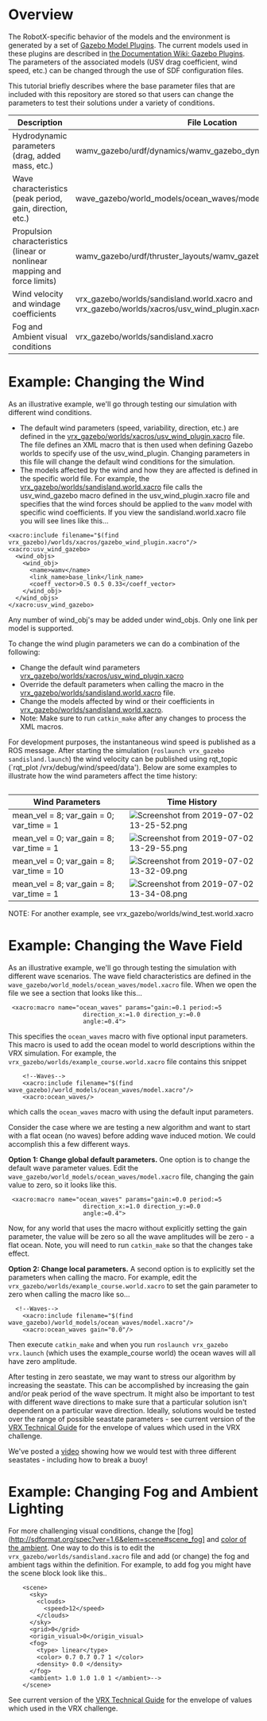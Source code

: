 # Overview #

The RobotX-specific behavior of the models and the environment is generated by a set of [Gazebo Model Plugins](http://gazebosim.org/tutorials?tut=plugins_hello_world).  The current models used in these plugins are described in [the Documentation Wiki: Gazebo Plugins](https://bitbucket.org/osrf/vrx/wiki/VRXGazeboPlugins).  The parameters of the associated models (USV drag coefficient, wind speed, etc.) can be changed through the use of SDF configuration files.

This tutorial briefly describes where the base parameter files that are included with this repository are stored so that users can change the parameters to test their solutions under a variety of conditions.

| Description | File Location | Notes |
|-------------|---------------|------ |
| Hydrodynamic parameters (drag, added mass, etc.) | wamv_gazebo/urdf/dynamics/wamv_gazebo_dynamics_plugin.xacro | Current parameters based on FAU Publication https://doi.org/10.1016/j.oceaneng.2016.09.037 |
| Wave characteristics (peak period, gain, direction, etc.) | wave_gazebo/world_models/ocean_waves/model.xacro | See current version of the [VRX Technical Guide](https://bitbucket.org/osrf/vrx/wiki/documentation) for the envelope of values which used in the VRX challenge. |
| Propulsion characteristics (linear or nonlinear mapping and force limits) | wamv_gazebo/urdf/thruster_layouts/wamv_gazebo_thruster_config.xacro | Nonlinear mapping is based on experimental results from FAU https://doi.org/10.1016/j.oceaneng.2016.09.037 |
| Wind velocity and windage coefficients | vrx_gazebo/worlds/sandisland.world.xacro and vrx_gazebo/worlds/xacros/usv_wind_plugin.xacro | Windage coefficeints from same FAU report https://doi.org/10.1016/j.oceaneng.2016.09.037 |
| Fog and Ambient visual conditions | vrx_gazebo/worlds/sandisland.xacro | See current version of the [VRX Technical Guide](https://bitbucket.org/osrf/vrx/wiki/documentation) for the envelope of values which used in the VRX challenge.


# Example: Changing the Wind #
As an illustrative example, we'll go through testing our simulation with different wind conditions.  

 * The default wind parameters (speed, variability, direction, etc.) are defined in the [vrx_gazebo/worlds/xacros/usv_wind_plugin.xacro](https://bitbucket.org/osrf/vrx/src/default/vrx_gazebo/worlds/xacros/usv_wind_plugin.xacro) file.  The file defines an XML macro that is then used when defining Gazebo worlds to specify use of the usv_wind_plugin.  Changing parameters in this file will change the default wind conditions for the simulation.
 * The models affected by the wind and how they are affected is defined in the specific world file.  For example, the [vrx_gazebo/worlds/sandisland.world.xacro](https://bitbucket.org/osrf/vrx/src/default/vrx_gazebo/worlds/sandisland.world.xacro) file calls the usv_wind_gazebo macro defined in the usv_wind_plugin.xacro file and specifies that the wind forces should be applied to the `wamv` model with specific wind coefficients. If you view the sandisland.world.xacro file you will see lines like this...

```
<xacro:include filename="$(find vrx_gazebo)/worlds/xacros/gazebo_wind_plugin.xacro"/>
<xacro:usv_wind_gazebo>
  <wind_objs>
    <wind_obj>         
      <name>wamv</name>
      <link_name>base_link</link_name>
      <coeff_vector>0.5 0.5 0.33</coeff_vector>
    </wind_obj>
  </wind_objs>
</xacro:usv_wind_gazebo>
```
Any number of wind_obj's may be added under wind_objs. Only one link per model is supported.

To change the wind plugin parameters we can do a combination of the following:

 * Change the default wind parameters [vrx_gazebo/worlds/xacros/usv_wind_plugin.xacro](https://bitbucket.org/osrf/vrx/src/default/vrx_gazebo/worlds/xacros/usv_wind_plugin.xacro)
 * Override the default parameters when calling the macro in the [vrx_gazebo/worlds/sandisland.world.xacro](https://bitbucket.org/osrf/vrx/src/default/vrx_gazebo/worlds/sandisland.world.xacro) file.
 * Change the models affected by wind or their coefficients in [vrx_gazebo/worlds/sandisland.world.xacro](https://bitbucket.org/osrf/vrx/src/default/vrx_gazebo/worlds/sandisland.world.xacro).
 * Note: Make sure to run `catkin_make` after any changes to process the XML macros.

For development purposes, the instantaneous wind speed is published as a ROS message.  After starting the simulation (`roslaunch vrx_gazebo sandisland.launch`) the wind velocity can be published using rqt_topic (`rqt_plot /vrx/debug/wind/speed/data').  Below are some examples to illustrate how the wind parameters affect the time history:

## 
| Wind Parameters | Time History |
|-----------------|--------------|
| mean_vel = 8; var_gain = 0; var_time = 1 | ![Screenshot from 2019-07-02 13-25-52.png](https://bitbucket.org/repo/BgXLzgM/images/4044523634-Screenshot%20from%202019-07-02%2013-25-52.png) |
| mean_vel = 0; var_gain = 8; var_time = 1 | ![Screenshot from 2019-07-02 13-29-55.png](https://bitbucket.org/repo/BgXLzgM/images/1790020888-Screenshot%20from%202019-07-02%2013-29-55.png) |
| mean_vel = 0; var_gain = 8; var_time = 10 | ![Screenshot from 2019-07-02 13-32-09.png](https://bitbucket.org/repo/BgXLzgM/images/2800119210-Screenshot%20from%202019-07-02%2013-32-09.png) |
| mean_vel = 8; var_gain = 8; var_time = 1 | ![Screenshot from 2019-07-02 13-34-08.png](https://bitbucket.org/repo/BgXLzgM/images/1533815556-Screenshot%20from%202019-07-02%2013-34-08.png) |

NOTE: For another example, see vrx_gazebo/worlds/wind_test.world.xacro

# Example: Changing the Wave Field #

As an illustrative example, we'll go through testing the simulation with different wave scenarios.  The wave field characteristics are defined in the `wave_gazebo/world_models/ocean_waves/model.xacro` file.  When we open the file we see a section that looks like this...

```
 <xacro:macro name="ocean_waves" params="gain:=0.1 period:=5
                     direction_x:=1.0 direction_y:=0.0
                     angle:=0.4">
```

This specifies the `ocean_waves` macro with five optional input parameters.  This macro is used to add the ocean model to world descriptions within the VRX simulation.  For example, the `vrx_gazebo/worlds/example_course.world.xacro` file contains this snippet

```
    <!--Waves-->
    <xacro:include filename="$(find wave_gazebo)/world_models/ocean_waves/model.xacro"/>
    <xacro:ocean_waves/>
```

which calls the `ocean_waves` macro with using the default input parameters. 

Consider the case where we are testing a new algorithm and want to start with a flat ocean (no waves) before adding wave induced motion.  We could accomplish this a few different ways.

**Option 1: Change global default parameters.** One option is to change the default wave parameter values.  Edit the `wave_gazebo/world_models/ocean_waves/model.xacro` file, changing the gain value to zero, so it looks like this.  
```
 <xacro:macro name="ocean_waves" params="gain:=0.0 period:=5
                     direction_x:=1.0 direction_y:=0.0
                     angle:=0.4">
```
Now, for any world that uses the macro without explicitly setting the gain parameter, the value will be zero so all the wave amplitudes will be zero - a flat ocean.  Note, you will need to run `catkin_make` so that the changes take effect. 

**Option 2: Change local parameters.**  A second option is to explicitly set the parameters when calling the macro.  For example, edit the `vrx_gazebo/worlds/example_course.world.xacro` to set the gain parameter to zero when calling the macro like so...
```
  <!--Waves-->
    <xacro:include filename="$(find wave_gazebo)/world_models/ocean_waves/model.xacro"/>
    <xacro:ocean_waves gain="0.0"/>
```
Then execute `catkin_make` and when you run `roslaunch vrx_gazebo vrx.launch` (which uses the example_course world) the ocean waves will all have zero amplitude. 

After testing in zero seastate, we may want to stress our algorithm by increasing the seastate.  This can be accomplished by increasing the gain and/or peak period of the wave spectrum.  It might also be important to test with different wave directions to make sure that a particular solution isn't dependent on a particular wave direction.  Ideally, solutions would be tested over the range of possible seastate parameters - see current version of the [VRX Technical Guide](https://bitbucket.org/osrf/vrx/wiki/documentation) for the envelope of values which used in the VRX challenge.

We've posted a [video](https://vimeo.com/257586610) showing how we would test with three different seastates - including how to break a buoy!

# Example: Changing Fog and Ambient Lighting #

For more challenging visual conditions, change the [fog](http://sdformat.org/spec?ver=1.6&elem=scene#scene_fog] and [color of the ambient](http://sdformat.org/spec?ver=1.6&elem=scene#scene_ambient).  One way to do this is to edit the `vrx_gazebo/worlds/sandisland.xacro` file and add (or change) the fog and ambient tags within the <scene> definition.  For example, to add fog you might have the scene block look like this..
```
    <scene>
      <sky>
        <clouds>
          <speed>12</speed>
        </clouds>
      </sky>
      <grid>0</grid>
      <origin_visual>0</origin_visual>
      <fog>
        <type> linear</type>
        <color> 0.7 0.7 0.7 1 </color>
        <density> 0.0 </density>
      </fog>
      <ambient> 1.0 1.0 1.0 1 </ambient>-->
    </scene>
```

See current version of the [VRX Technical Guide](https://bitbucket.org/osrf/vrx/wiki/documentation) for the envelope of values which used in the VRX challenge.
